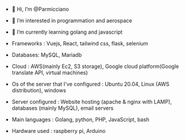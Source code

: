- 👋 Hi, I’m @Parmicciano
- 👀 I’m interested in programmation and aerospace
- 🌱 I’m currently learning golang and javascript

- Frameworks : Vuejs, React, tailwind css, flask, selenium

- Databases: MySQL, Mariadb

- Cloud : AWS(mainly Ec2, S3 storage), Google cloud platform(Google translate API, virtual machines)

- Os of the server that I've configured : Ubuntu 20.04, Linux (AWS distribution), windows

- Server configured : Website hosting (apache & nginx with LAMP), databases (mainly MySQL), email servers 

- Main languages : Golang, python, PHP, JavaScript, bash

- Hardware used : raspberry pi, Arduino

